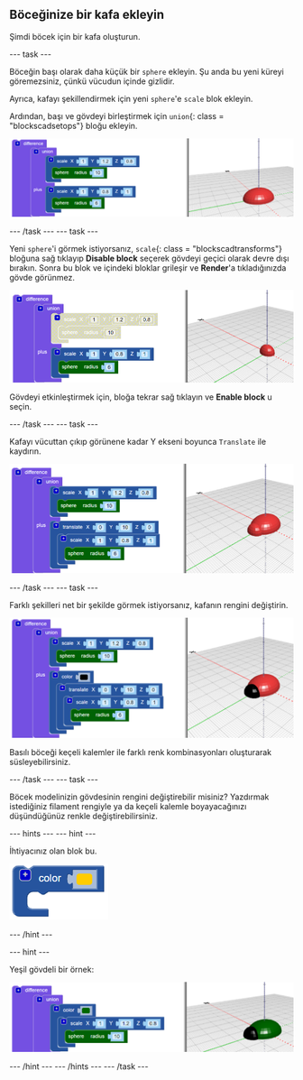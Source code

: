 ## Böceğinize bir kafa ekleyin

Şimdi böcek için bir kafa oluşturun.

--- task ---

Böceğin başı olarak daha küçük bir `sphere` ekleyin. Şu anda bu yeni küreyi göremezsiniz, çünkü vücudun içinde gizlidir.

Ayrıca, kafayı şekillendirmek için yeni `sphere`'e `scale` blok ekleyin.

Ardından, başı ve gövdeyi birleştirmek için `union`{: class = "blockscadsetops"} bloğu ekleyin.

![ekran görüntüsü](images/bug-head-hidden.png)

--- /task --- --- task ---

Yeni `sphere`'i görmek istiyorsanız, `scale`{: class = "blockscadtransforms"} bloğuna sağ tıklayıp **Disable block** seçerek gövdeyi geçici olarak devre dışı bırakın. Sonra bu blok ve içindeki bloklar grileşir ve **Render**'a tıkladığınızda gövde görünmez.

![ekran görüntüsü](images/bug-disable.png)

Gövdeyi etkinleştirmek için, bloğa tekrar sağ tıklayın ve **Enable block** u seçin.

--- /task --- --- task ---

Kafayı vücuttan çıkıp görünene kadar Y ekseni boyunca `Translate` ile kaydırın.

  ![ekran görüntüsü](images/bug-head.png)

--- /task --- --- task ---

Farklı şekilleri net bir şekilde görmek istiyorsanız, kafanın rengini değiştirin.

![ekran görüntüsü](images/bug-head-black.png)

Basılı böceği keçeli kalemler ile farklı renk kombinasyonları oluşturarak süsleyebilirsiniz.

--- /task --- --- task ---

Böcek modelinizin gövdesinin rengini değiştirebilir misiniz? Yazdırmak istediğiniz filament rengiyle ya da keçeli kalemle boyayacağınızı düşündüğünüz renkle değiştirebilirsiniz.

--- hints --- --- hint ---

İhtiyacınız olan blok bu.

![ekran görüntüsü](images/bug-colour-block.png)

--- /hint ---

--- hint ---

Yeşil gövdeli bir örnek:

![ekran görüntüsü](images/bug-body-colour.png)

--- /hint --- --- /hints --- --- /task ---




  
